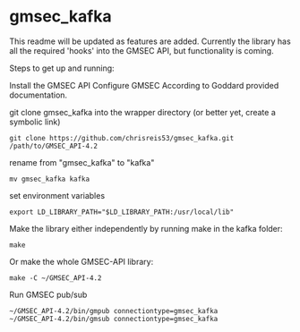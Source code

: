 # gmsec_kafka

This readme will be updated as features are added.
Currently the library has all the required 'hooks' into the GMSEC API, but functionality is coming.

Steps to get up and running:

Install the GMSEC API
Configure GMSEC According to Goddard provided documentation.

git clone gmsec_kafka into the wrapper directory (or better yet, create a symbolic link)
```
git clone https://github.com/chrisreis53/gmsec_kafka.git /path/to/GMSEC_API-4.2
```

rename from "gmsec_kafka" to "kafka"
```
mv gmsec_kafka kafka
```

set environment variables
```
export LD_LIBRARY_PATH="$LD_LIBRARY_PATH:/usr/local/lib"
```

Make the library either independently by running make in the kafka folder:
```
make
```

Or make the whole GMSEC-API library:
```
make -C ~/GMSEC_API-4.2
```

Run GMSEC pub/sub
```
~/GMSEC_API-4.2/bin/gmpub connectiontype=gmsec_kafka
~/GMSEC_API-4.2/bin/gmsub connectiontype=gmsec_kafka
```
